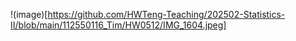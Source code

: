 !(image)[https://github.com/HWTeng-Teaching/202502-Statistics-II/blob/main/112550116_Tim/HW0512/IMG_1604.jpeg]

